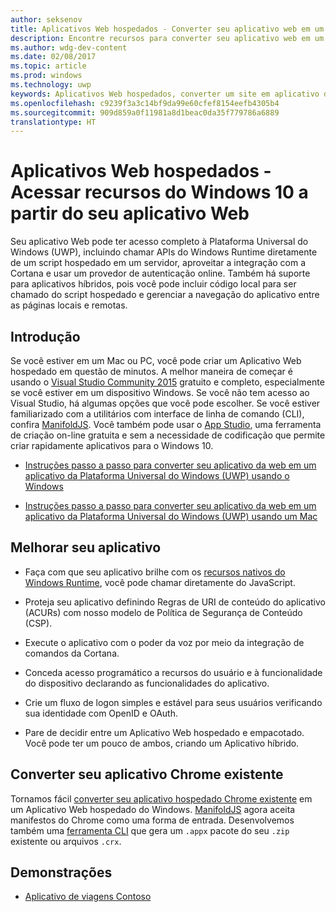 ```yaml
---
author: seksenov
title: Aplicativos Web hospedados - Converter seu aplicativo web em um aplicativo da Plataforma Universal do Windows (UWP) e acessar os recursos nativos do Windows 10
description: Encontre recursos para converter seu aplicativo web em um aplicativo da Plataforma Universal do Windows (UWP) para a Windows Store.
ms.author: wdg-dev-content
ms.date: 02/08/2017
ms.topic: article
ms.prod: windows
ms.technology: uwp
keywords: Aplicativos Web hospedados, converter um site em aplicativo do Windows, aplicativos web na Windows Store, aplicativos do Chrome para Windows
ms.openlocfilehash: c9239f3a3c14bf9da99e60cfef8154eefb4305b4
ms.sourcegitcommit: 909d859a0f11981a8d1beac0da35f779786a6889
translationtype: HT
---
```

# <a name="hosted-web-apps---access-windows-10-features-from-your-web-app"></a>Aplicativos Web hospedados - Acessar recursos do Windows 10 a partir do seu aplicativo Web

Seu aplicativo Web pode ter acesso completo à Plataforma Universal do Windows (UWP), incluindo chamar APIs do Windows Runtime diretamente de um script hospedado em um servidor, aproveitar a integração com a Cortana e usar um provedor de autenticação online. Também há suporte para aplicativos híbridos, pois você pode incluir código local para ser chamado do script hospedado e gerenciar a navegação do aplicativo entre as páginas locais e remotas.

## <a name="get-started"></a>Introdução

Se você estiver em um Mac ou PC, você pode criar um Aplicativo Web hospedado em questão de minutos. A melhor maneira de começar é usando o [Visual Studio Community 2015](https://www.visualstudio.com/vs/community/) gratuito e completo, especialmente se você estiver em um dispositivo Windows. Se você não tem acesso ao Visual Studio, há algumas opções que você pode escolher. Se você estiver familiarizado com a utilitários com interface de linha de comando (CLI), confira [ManifoldJS](http://manifoldjs.com/). Você também pode usar o [App Studio](http://appstudio.windows.com/), uma ferramenta de criação on-line gratuita e sem a necessidade de codificação que permite criar rapidamente aplicativos para o Windows 10.

- [Instruções passo a passo para converter seu aplicativo da web em um aplicativo da Plataforma Universal do Windows (UWP) usando o Windows](hwa-create-windows.md)

- [Instruções passo a passo para converter seu aplicativo da web em um aplicativo da Plataforma Universal do Windows (UWP) usando um Mac](hwa-create-mac.md)

## <a name="enhance-your-app"></a>Melhorar seu aplicativo

- Faça com que seu aplicativo brilhe com os [recursos nativos do Windows Runtime](hwa-access-features.md), você pode chamar diretamente do JavaScript.

- Proteja seu aplicativo definindo Regras de URI de conteúdo do aplicativo (ACURs) com nosso modelo de Política de Segurança de Conteúdo (CSP).

- Execute o aplicativo com o poder da voz por meio da integração de comandos da Cortana.

- Conceda acesso programático a recursos do usuário e à funcionalidade do dispositivo declarando as funcionalidades do aplicativo.

- Crie um fluxo de logon simples e estável para seus usuários verificando sua identidade com OpenID e OAuth.

- Pare de decidir entre um Aplicativo Web hospedado e empacotado. Você pode ter um pouco de ambos, criando um Aplicativo híbrido.

## <a name="convert-your-existing-chrome-app"></a>Converter seu aplicativo Chrome existente

Tornamos fácil [converter seu aplicativo hospedado Chrome existente](hwa-chrome-conversion.md) em um Aplicativo Web hospedado do Windows. [ManifoldJS](http://manifoldjs.com/) agora aceita manifestos do Chrome como uma forma de entrada. Desenvolvemos também uma [ferramenta CLI](https://github.com/MicrosoftEdge/hwa-cli) que gera um `.appx` pacote do seu `.zip` existente ou arquivos `.crx`.

## <a name="demos"></a>Demonstrações

- [Aplicativo de viagens Contoso](http://contosotravel.azurewebsites.net/)

